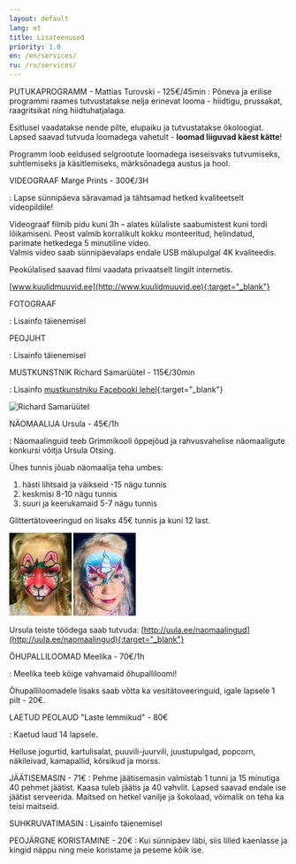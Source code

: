 ```yaml
---
layout: default
lang: et
title: Lisateenused
priority: 1.0
en: /en/services/
ru: /ru/services/
---
```

PUTUKAPROGRAMM - Mattias Turovski - 125€/45min
: Põneva ja erilise programmi raames tutvustatakse nelja erinevat looma - hiidtigu, prussakat, raagritsikat ning 
  hiidtuhatjalaga. 
  
  Esitlusel vaadatakse nende pilte, elupaiku ja tutvustatakse ökoloogiat. Lapsed saavad tutvuda loomadega  vahetult - **loomad liiguvad käest kätte**!
  
  Programm loob eeldused selgrootute loomadega iseseisvaks tutvumiseks, suhtlemiseks ja käsitlemiseks, märksõnadega austus ja   hool. 


VIDEOGRAAF Marge Prints - 300€/3H

: Lapse sünnipäeva säravamad ja tähtsamad hetked kvaliteetselt videopildile!

  Videograaf filmib pidu kuni 3h – alates külaliste saabumistest kuni tordi lõikamiseni.
  Peost valmib korralikult kokku monteeritud, helindatud, parimate hetkedega 5 minutiline video.  
  Valmis video saab sünnipäevalaps endale USB mälupulgal 4K kvaliteedis.
  
  Peokülalised saavad filmi vaadata privaatselt lingilt internetis.
  
  [www.kuulidmuuvid.ee](http://www.kuulidmuuvid.ee){:target="_blank"}

FOTOGRAAF

: Lisainfo täienemisel


PEOJUHT

: Lisainfo täienemisel


MUSTKUNSTNIK  Richard Samarüütel - 115€/30min

: Lisainfo [mustkunstniku Facebooki lehel](https://www.facebook.com/richard.samaruutel/){:target="_blank"}
  
  <img alt="Richard Samarüütel" src="https://scontent.fhen1-1.fna.fbcdn.net/v/t31.0-8/1074322_1666600350072259_767373963240585599_o.jpg?_nc_cat=108&_nc_ht=scontent.fhen1-1.fna&oh=c5834b8b9cbd9af2486e27abe8b0f4d8&oe=5D3815A8" width="350"> 
  

NÄOMAALIJA Ursula - 45€/1h

: Näomaalinguid teeb Grimmikooli õppejõud ja rahvusvahelise näomaaligute konkursi võitja Ursula Otsing. 

  Ühes tunnis jõuab näomaalija teha umbes:

  1. hästi lihtsaid ja väikseid -15 nägu tunnis
  2. keskmisi 8-10 nägu tunnis
  3. suuri ja keerukamaid 5-7 nägu tunnis

  Glittertätoveeringud on lisaks 45€ tunnis ja kuni 12 last.
  
  <img alt="Näomaaling Jänes" src="naomaaling1.jpg" height="150"> 
  <img alt="Näomaaling Ükssarvik" src="naomaaling2.jpg" height="150"> 
  
  Ursula teiste töödega saab tutvuda: [http://uula.ee/naomaalingud](http://uula.ee/naomaalingud){:target="_blank"}


ÕHUPALLILOOMAD Meelika - 70€/1h

: Meelika teeb kõige vahvamaid õhupalliloomi!
  
  Õhupalliloomadele lisaks saab võtta ka vesitätoveeringuid, igale lapsele 1 pilt - 20€. 


LAETUD PEOLAUD "Laste lemmikud" - 80€

: Kaetud laud 14 lapsele. 
  
  Helluse jogurtid, kartulisalat, puuvili-juurvili, juustupulgad, popcorn, näkileivad, kamapallid, kõrsikud ja morss.


JÄÄTISEMASIN - 71€
: Pehme jäätisemasin valmistab 1 tunni ja 15 minutiga 40 pehmet jäätist. Kaasa tuleb jäätis ja 40 vahvlit. Lapsed saavad endale ise jäätist serveerida. Maitsed on hetkel vanilje ja šokolaad, võimalik on teha ka teisi maitseid. 

SUHKRUVATIMASIN
: Lisainfo täienemisel


PEOJÄRGNE KORISTAMINE - 20€
: Kui sünnipäev läbi, siis lilled kaenlasse ja kingid näppu ning meie koristame ja peseme kõik ise. 


